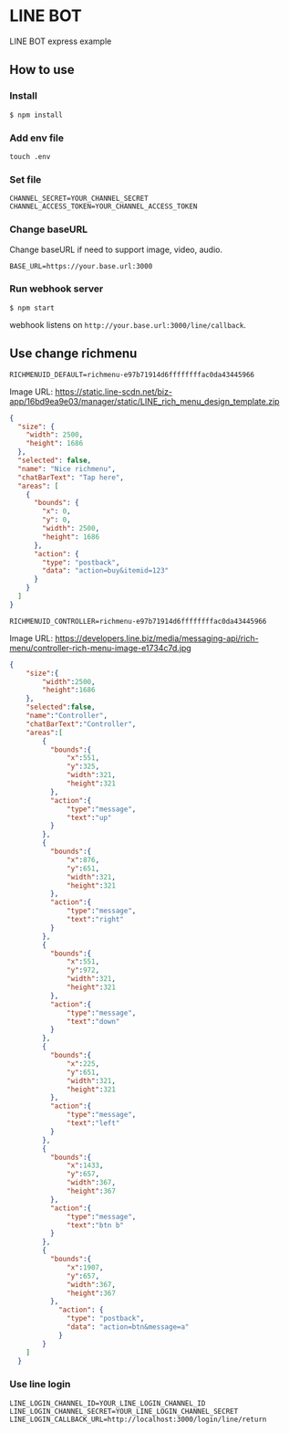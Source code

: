 # LINE BOT

LINE BOT express example

## How to use

### Install

``` shell
$ npm install
```

### Add env file

``` shell
touch .env
```

### Set file

```
CHANNEL_SECRET=YOUR_CHANNEL_SECRET
CHANNEL_ACCESS_TOKEN=YOUR_CHANNEL_ACCESS_TOKEN
```

### Change baseURL
Change baseURL if need to support image, video, audio.

```
BASE_URL=https://your.base.url:3000
```

### Run webhook server

``` shell
$ npm start
```

webhook listens on `http://your.base.url:3000/line/callback`.

## Use change richmenu
```
RICHMENUID_DEFAULT=richmenu-e97b71914d6ffffffffac0da43445966
```
Image URL: https://static.line-scdn.net/biz-app/16bd9ea9e03/manager/static/LINE_rich_menu_design_template.zip
```JSON
{
  "size": {
    "width": 2500,
    "height": 1686
  },
  "selected": false,
  "name": "Nice richmenu",
  "chatBarText": "Tap here",
  "areas": [
    {
      "bounds": {
        "x": 0,
        "y": 0,
        "width": 2500,
        "height": 1686
      },
      "action": {
        "type": "postback",
        "data": "action=buy&itemid=123"
      }
    }
  ]
}
```

```
RICHMENUID_CONTROLLER=richmenu-e97b71914d6ffffffffac0da43445966
```
Image URL: https://developers.line.biz/media/messaging-api/rich-menu/controller-rich-menu-image-e1734c7d.jpg
```JSON
{
    "size":{
        "width":2500,
        "height":1686
    },
    "selected":false,
    "name":"Controller",
    "chatBarText":"Controller",
    "areas":[
        {
          "bounds":{
              "x":551,
              "y":325,
              "width":321,
              "height":321
          },
          "action":{
              "type":"message",
              "text":"up"
          }
        },
        {
          "bounds":{
              "x":876,
              "y":651,
              "width":321,
              "height":321
          },
          "action":{
              "type":"message",
              "text":"right"
          }
        },
        {
          "bounds":{
              "x":551,
              "y":972,
              "width":321,
              "height":321
          },
          "action":{
              "type":"message",
              "text":"down"
          }
        },
        {
          "bounds":{
              "x":225,
              "y":651,
              "width":321,
              "height":321
          },
          "action":{
              "type":"message",
              "text":"left"
          }
        },
        {
          "bounds":{
              "x":1433,
              "y":657,
              "width":367,
              "height":367
          },
          "action":{
              "type":"message",
              "text":"btn b"
          }
        },
        {
          "bounds":{
              "x":1907,
              "y":657,
              "width":367,
              "height":367
          },
	        "action": {
	          "type": "postback",
	          "data": "action=btn&message=a"
	        }
        }
    ]
  }
```

### Use line login
```
LINE_LOGIN_CHANNEL_ID=YOUR_LINE_LOGIN_CHANNEL_ID
LINE_LOGIN_CHANNEL_SECRET=YOUR_LINE_LOGIN_CHANNEL_SECRET
LINE_LOGIN_CALLBACK_URL=http://localhost:3000/login/line/return
```